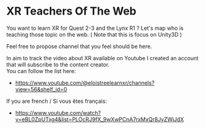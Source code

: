 # XR Teachers Of The Web
You want to learn XR for Quest 2-3 and the Lynx R1 ? Let's map who is teaching those topic on the web.
( Note that this is focus on Unity3D ) 

Feel free to propose channel that you feel should be here.

In aim to track the video about XR available on Youtube I created an account that will subscribe to the content creator.  
You can follow the list here:  
- https://www.youtube.com/@eloistreelearnxr/channels?view=56&shelf_id=0  

If you are french / Si vous êtes français:  
- https://www.youtube.com/watch?v=eBL0ZpUTxg4&list=PLOcRJ9fX_9wXwPCnA7rxMxQr8JyZWjJdX
